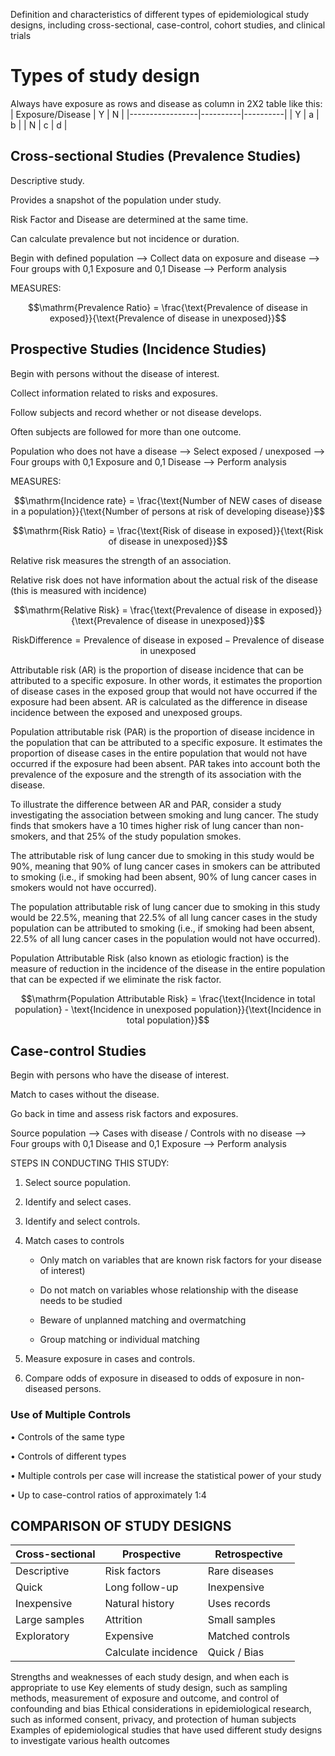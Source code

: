 Definition and characteristics of different types of epidemiological study designs, including cross-sectional, case-control, cohort studies, and clinical trials

# Types of study design

Always have exposure as rows and disease as column in 2X2 table like this:
| Exposure/Disease | Y        | N        |
|-----------------|----------|----------|
| Y               | a        | b        |
| N               | c        | d        |


## Cross-sectional Studies (Prevalence Studies)

Descriptive study.

Provides a snapshot of the population under study.

Risk Factor and Disease are determined at the same time.

Can calculate prevalence but not incidence or duration.

Begin with defined population --> Collect data on exposure and disease --> Four groups with 0,1 Exposure and 0,1 Disease --> Perform analysis

MEASURES:

$$\mathrm{Prevalence Ratio} = \frac{\text{Prevalence of disease in exposed}}{\text{Prevalence of disease in unexposed}}$$

## Prospective Studies (Incidence Studies)

Begin with persons without the disease of interest.

Collect information related to risks and exposures.

Follow subjects and record whether or not disease develops.

Often subjects are followed for more than one outcome.

Population who does not have a disease --> Select exposed / unexposed --> Four groups with 0,1 Exposure and 0,1 Disease --> Perform analysis

MEASURES:

$$\mathrm{Incidence rate} = \frac{\text{Number of NEW cases of disease in a population}}{\text{Number of persons at risk of developing disease}}$$

$$\mathrm{Risk Ratio} = \frac{\text{Risk of disease in exposed}}{\text{Risk of disease in unexposed}}$$

Relative risk measures the strength of an association.

Relative risk does not have information about the actual risk of the disease (this is measured with incidence)

$$\mathrm{Relative Risk} = \frac{\text{Prevalence of disease in exposed}}{\text{Prevalence of disease in unexposed}}$$

$$\mathrm{Risk Difference} = \text{Prevalence of disease in exposed} - \text{Prevalence of disease in unexposed}$$

Attributable risk (AR) is the proportion of disease incidence that can be attributed to a specific exposure. In other words, it estimates the proportion of disease cases in the exposed group that would not have occurred if the exposure had been absent. AR is calculated as the difference in disease incidence between the exposed and unexposed groups.

Population attributable risk (PAR) is the proportion of disease incidence in the population that can be attributed to a specific exposure. It estimates the proportion of disease cases in the entire population that would not have occurred if the exposure had been absent. PAR takes into account both the prevalence of the exposure and the strength of its association with the disease.

To illustrate the difference between AR and PAR, consider a study investigating the association between smoking and lung cancer. The study finds that smokers have a 10 times higher risk of lung cancer than non-smokers, and that 25% of the study population smokes.

The attributable risk of lung cancer due to smoking in this study would be 90%, meaning that 90% of lung cancer cases in smokers can be attributed to smoking (i.e., if smoking had been absent, 90% of lung cancer cases in smokers would not have occurred).

The population attributable risk of lung cancer due to smoking in this study would be 22.5%, meaning that 22.5% of all lung cancer cases in the study population can be attributed to smoking (i.e., if smoking had been absent, 22.5% of all lung cancer cases in the population would not have occurred).

Population Attributable Risk (also known as etiologic fraction) is the measure of reduction in the incidence of the disease in the entire population that can be expected if we eliminate the risk factor.

$$\mathrm{Population Attributable Risk} = \frac{\text{Incidence in total population} - \text{Incidence in unexposed population}}{\text{Incidence in total population}}$$

## Case-control Studies 

Begin with persons who have the disease of interest.

Match to cases without the disease.

Go back in time and assess risk factors and exposures.

Source population --> Cases with disease / Controls with no disease --> Four groups with 0,1 Disease and 0,1 Exposure --> Perform analysis

STEPS IN CONDUCTING THIS STUDY:

1.	Select source population.

2.	Identify and select cases.

3.	Identify and select controls.

4. Match cases to controls 

	- Only match on variables that are known risk factors for your disease of interest)

	- Do not match on variables whose relationship with the disease needs to be studied

	- Beware of unplanned matching and overmatching

	- Group matching or individual matching


5.	Measure exposure in cases and controls.

6.	Compare odds of exposure in diseased to odds of exposure in non-diseased persons.


### Use of Multiple Controls

•	Controls of the same type

•	Controls of different types

•	Multiple controls per case will increase the statistical power of your study

•	Up to case-control ratios of approximately 1:4


## COMPARISON OF STUDY DESIGNS

| Cross-sectional | Prospective         | Retrospective   |
|-----------------|---------------------|-----------------|
| Descriptive     | Risk factors        | Rare diseases   |
| Quick           | Long follow-up      | Inexpensive     |
| Inexpensive     | Natural history 	| Uses records	  | 
| Large samples   | Attrition			| Small samples   |
| Exploratory     | Expensive    		| Matched controls|
|   			  | Calculate incidence | Quick / Bias	  |



Strengths and weaknesses of each study design, and when each is appropriate to use
Key elements of study design, such as sampling methods, measurement of exposure and outcome, and control of confounding and bias
Ethical considerations in epidemiological research, such as informed consent, privacy, and protection of human subjects
Examples of epidemiological studies that have used different study designs to investigate various health outcomes











